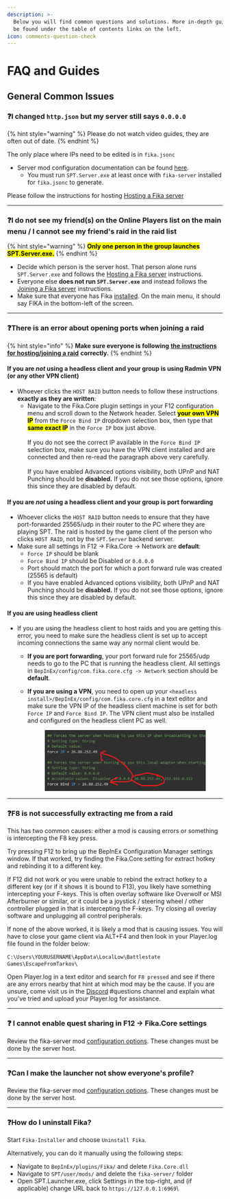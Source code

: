 ```yaml
---
description: >-
  Below you will find common questions and solutions. More in-depth guides can
  be found under the table of contents links on the left.
icon: comments-question-check
---
```


# FAQ and Guides

## General Common Issues

### :question:I changed `http.json` but my server still says `0.0.0.0`

{% hint style="warning" %}
Please do not watch video guides, they are often out of date.
{% endhint %}

The only place where IPs need to be edited is in `fika.jsonc`

* Server mod configuration documentation can be found [here](../fika-configuration/server.md).
  * You must run `SPT.Server.exe` at least once with `fika-server` installed for `fika.jsonc` to generate.

Please follow the instructions for hosting <a href="../hosting-a-fika-server/" class="button primary" data-icon="arrow-right-long">Hosting a Fika server</a>

***

### :question:I do not see my friend(s) on the Online Players list on the main menu / I cannot see my friend's raid in the raid list

{% hint style="warning" %}
<mark style="color:$warning;">**Only one person in the group launches SPT.Server.exe.**</mark>
{% endhint %}

* Decide which person is the server host. That person alone runs `SPT.Server.exe` and follows the [Hosting a Fika server](../hosting-a-fika-server/) instructions.
* Everyone else **does not run `SPT.Server.exe`** and instead follows the [Joining a Fika server](../joining-a-fika-server/) instructions.
* Make sure that everyone has Fika [installed](../installing-fika/). On the main menu, it should say FIKA in the bottom-left of the screen.

***

### :question:There is an error about opening ports when joining a raid

{% hint style="info" %}
**Make sure everyone is following** [**the instructions for hosting/joining a raid**](../playing-fika.md) **correctly.**
{% endhint %}

#### If you are _not_ using a headless client and your group is using Radmin VPN (or any other VPN client)

* Whoever clicks the `HOST RAID` button needs to follow these instructions **exactly as they are written**:
  * Navigate to the Fika.Core plugin settings in your F12 configuration menu and scroll down to the Network header. Select <mark style="color:$warning;">**your own VPN IP**</mark> from the `Force Bind IP` dropdown selection box, then type that <mark style="color:$warning;">**same exact IP**</mark> in the `Force IP` box just above.\
    \
    If you do not see the correct IP available in the `Force Bind IP` selection box, make sure you have the VPN client installed and are connected and then re-read the paragraph above very carefully.\
    \
    If you have enabled Advanced options visibility, both UPnP and NAT Punching should be **disabled.** If you do not see those options, ignore this since they are disabled by default.

#### If you are _not_ using a headless client and your group is port forwarding

* Whoever clicks the `HOST RAID` button needs to ensure that they have port-forwarded 25565/udp in their router to the PC where they are playing SPT. The raid is hosted by the game client of the person who clicks `HOST RAID`, not by the `SPT.Server` backend server.
* Make sure all settings in F12 -> Fika.Core -> Network are **default**:
  * `Force IP` should be blank
  * `Force Bind IP` should be Disabled or `0.0.0.0`
  * Port should match the port for which a port forward rule was created (25565 is default)
  * If you have enabled Advanced options visibility, both UPnP and NAT Punching should be **disabled.** If you do not see those options, ignore this since they are disabled by default.

#### If you are using headless client

* If you are using the headless client to host raids and you are getting this error, you need to make sure the headless client is set up to accept incoming connections the same way any normal client would be.&#x20;
  * **If you are port forwarding**, your port forward rule for 25565/udp needs to go to the PC that is running the headless client. All settings in `BepInEx/config/com.fika.core.cfg -> Network` section should be **default**.
  *   **If you are using a VPN**, you need to open up your `<headless install>/BepInEx/config/com.fika.core.cfg` in a text editor and make sure the VPN IP of the headless client machine is set for both `Force IP` and `Force Bind IP`. The VPN client must also be installed and configured on the headless client PC as well.

      <figure><img src="../.gitbook/assets/image (32).png" alt=""><figcaption></figcaption></figure>

***

### :question:F8 is not successfully extracting me from a raid

This has two common causes: either a mod is causing errors or something is intercepting the F8 key press.

Try pressing F12 to bring up the BepInEx Configuration Manager settings window. If that worked, try finding the Fika.Core setting for extract hotkey and rebinding it to a different key.

If F12 did not work or you were unable to rebind the extract hotkey to a different key (or if it shows it is bound to F13), you likely have something intercepting your F-keys. This is often overlay software like Overwolf or MSI Afterburner or similar, or it could be a joystick / steering wheel / other controller plugged in that is intercepting the F-keys. Try closing all overlay software and unplugging all control peripherals.

If none of the above worked, it is likely a mod that is causing issues. You will have to close your game client via ALT+F4 and then look in your Player.log file found in the folder below:

```
C:\Users\YOURUSERNAME\AppData\LocalLow\Battlestate Games\EscapeFromTarkov\
```

Open Player.log in a text editor and search for `F8 pressed` and see if there are any errors nearby that hint at which mod may be the cause. If you are unsure, come visit us in the [Discord](https://discord.gg/project-fika) #questions channel and explain what you've tried and upload your Player.log for assistance.

***

### :question: I cannot enable quest sharing in F12 -> Fika.Core settings

Review the fika-server mod [configuration options](../fika-configuration/server.md). These changes must be done by the server host.

***

### :question:Can I make the launcher not show everyone's profile?

Review the fika-server mod [configuration options](../fika-configuration/server.md). These changes must be done by the server host.

***

### :question:How do I uninstall Fika?

Start `Fika-Installer` and choose `Uninstall Fika`.

Alternatively, you can do it manually using the following steps:

* Navigate to `BepInEx/plugins/Fika/` and delete `Fika.Core.dll`
* Navigate to `SPT/user/mods/` and delete the `fika-server/` folder
* Open SPT.Launcher.exe, click Settings in the top-right, and (if applicable) change URL back to `https://127.0.0.1:6969`\
